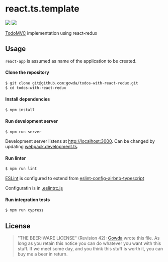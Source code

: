 # react.ts.template

![](https://github.com/gowda/todos-with-react-redux/workflows/eslint/badge.svg)
![](https://github.com/gowda/todos-with-react-redux/workflows/cypress/badge.svg)

[TodoMVC](http://todomvc.com/) implementation using react-redux

## Usage

`react-app` is assumed as name of the application to be created.

#### Clone the repository

```bash
$ git clone git@github.com:gowda/todos-with-react-redux.git
$ cd todos-with-react-redux
```

#### Install dependencies

```bash
$ npm install
```

#### Run development server

```
$ npm run server
```

Development server listens at [http://localhost:3000](http://localhost:3000).
Can be changed by updating [webpack.development.ts](webpack.development.ts#L12).

#### Run linter

```bash
$ npm run lint
```

[ESLint](https://eslint.org/) is configured to extend from
[eslint-config-airbnb-typescript](https://github.com/airbnb/javascript)

Configuratin is in [.eslintrc.js](.eslintrc.js)

#### Run integration tests

```bash
$ npm run cypress
```

## License

> "THE BEER-WARE LICENSE" (Revision 42):
> [Gowda](https://github.com/gowda) wrote this file. As long as you retain
> this notice you can do whatever you want with this stuff. If we meet
> some day, and you think this stuff is worth it, you can buy me a beer in return.
